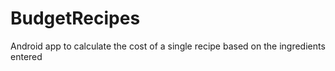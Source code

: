 # BudgetRecipes
Android app to calculate the cost of a single recipe based on the ingredients entered
